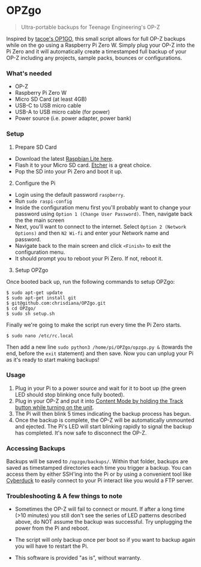 # OPZgo

>Ultra-portable backups for Teenage Engineering's OP-Z

Inspired by [tacoe's OP1GO](https://github.com/tacoe/OP1GO), this small script allows for full OP-Z backups while on the go using a Raspberry Pi Zero W. Simply plug your OP-Z into the Pi Zero and it will automatically create a timestamped full backup of your OP-Z including any projects, sample packs, bounces or configurations.

### What's needed

* OP-Z
* Raspberry Pi Zero W
* Micro SD Card (at least 4GB)
* USB-C to USB micro cable
* USB-A to USB micro cable (for power)
* Power source (i.e. power adapter, power bank)

### Setup

1. Prepare SD Card

* Download the latest [Raspbian Lite here](https://www.raspberrypi.org/downloads/raspbian/).
* Flash it to your Micro SD card. [Etcher](https://www.balena.io/etcher/) is a great choice.
* Pop the SD into your Pi Zero and boot it up.  

2. Configure the Pi

* Login using the default password `raspberry`.
* Run `sudo raspi-config` 
* Inside the configuration menu first you'll probably want to change your password using `Option 1 (Change User Password)`. Then, navigate back the the main screen
* Next, you'll want to connect to the internet. Select `Option 2 (Network Options)` and then `N2 Wi-fi` and enter your Network name and password.
* Navigate back to the main screen and click `<Finish>` to exit the configuration menu.
* It should prompt you to reboot your Pi Zero. If not, reboot it.

3. Setup OPZgo

Once booted back up, run the following commands to setup OPZgo:

```
$ sudo apt-get update
$ sudo apt-get install git
$ git@github.com:chrisdiana/OPZgo.git
$ cd OPZgo/
$ sudo sh setup.sh
```

Finally we're going to make the script run every time the Pi Zero starts.

```
$ sudo nano /etc/rc.local
```

Then add a new line `sudo python3 /home/pi/OPZgo/opzgo.py &` (towards the end, before the `exit` statement) and then save. Now you can unplug your Pi as it's ready to start making backups!


### Usage

1. Plug in your Pi to a power source and wait for it to boot up (the green LED should stop blinking once fully booted).
2. Plug in your OP-Z and put it into [Content Mode by holding the Track button while turning on the unit](https://teenage.engineering/guides/op-z/disk-modes).
3. The Pi will then blink 5 times indicating the backup process has begun.
4. Once the backup is complete, the OP-Z will be automatically unmounted and ejected. The Pi's LED will start blinking rapidly to signal the backup has completed. It's now safe to disconnect the OP-Z.


### Accessing Backups

Backups will be saved to `/opzgo/backups/`. Within that folder, backups are saved as timestamped directories each time you trigger a backup. You can access them by either SSH'ing into the Pi or by using a convenient tool like [Cyberduck](https://cyberduck.io) to easily connect to your Pi interact like you would a FTP server.


### Troubleshooting & A few things to note

* Sometimes the OP-Z will fail to connect or mount. If after a long time (>10 minutes) you still don't see the series of LED patterns described above, do NOT assume the backup was successful. Try unplugging the power from the Pi and reboot.

* The script will only backup once per boot so if you want to backup again you will have to restart the Pi.

* This software is provided "as is", without warranty. 